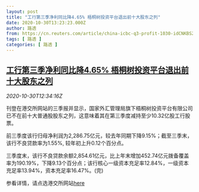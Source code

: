 ```yaml
---
layout: post
title: "工行第三季净利同比降4.65% 梧桐树投资平台退出前十大股东之列"
date: 2020-10-30T13:23:23.000Z
author: 路透
from: https://cn.reuters.com/article/china-icbc-q3-profit-1030-idCNKBS27F1T0
tags: [ 路透 ]
categories: [ 路透 ]
---
```

<!--1604064203000-->
[工行第三季净利同比降4.65% 梧桐树投资平台退出前十大股东之列](https://cn.reuters.com/article/china-icbc-q3-profit-1030-idCNKBS27F1T0)
------

<div>
<div><i>2020-10-30T12:34:16Z</i></div><p>刊登在港交所网站的三季报并显示，国家外汇管理局旗下梧桐树投资平台有限公司已不在前十大普通股股东之列，这意味着其在第三季度减持至少10.32亿股工行股票。</p><p>前三季度该行归母净利润为2,286.75亿元，较去年同期下降9.15%；截至三季末，该行不良贷款率为1.55%, 较年初上升0.12个百分点。</p><p>三季度末，该行不良贷款余额2,854.61亿元，比上年末增加452.74亿元拨备覆盖率为190.19%，下降9.13个百分点；该行核心一级资本充足率12.84%，一级资本充足率13.94%，资本充足率16.47%。(完)</p><p>参看详情，请点选港交所网站<a href="https://www1.hkexnews.hk/listedco/listconews/sehk/2020/1030/2020103000912_c.pdf">here</a></p>
</div>

